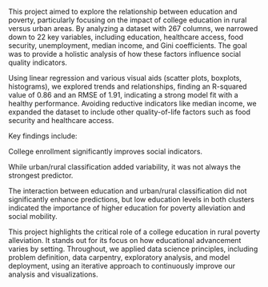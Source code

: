 This project aimed to explore the relationship between education and poverty, particularly focusing on the impact of college education in rural versus urban areas. By analyzing a dataset with 267 columns, we narrowed down to 22 key variables, including education, healthcare access, food security, unemployment, median income, and Gini coefficients. The goal was to provide a holistic analysis of how these factors influence social quality indicators.

Using linear regression and various visual aids (scatter plots, boxplots, histograms), we explored trends and relationships, finding an R-squared value of 0.86 and an RMSE of 1.91, indicating a strong model fit with a healthy performance. Avoiding reductive indicators like median income, we expanded the dataset to include other quality-of-life factors such as food security and healthcare access.

Key findings include:

College enrollment significantly improves social indicators.

While urban/rural classification added variability, it was not always the strongest predictor.

The interaction between education and urban/rural classification did not significantly enhance predictions, but low education levels in both clusters indicated the importance of higher education for poverty alleviation and social mobility.

This project highlights the critical role of a college education in rural poverty alleviation. It stands out for its focus on how educational advancement varies by setting. Throughout, we applied data science principles, including problem definition, data carpentry, exploratory analysis, and model deployment, using an iterative approach to continuously improve our analysis and visualizations.
